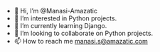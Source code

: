 - 👋 Hi, I’m @Manasi-Amazatic
- 👀 I’m interested in Python projects.
- 🌱 I’m currently learning Django.
- 💞️ I’m looking to collaborate on Python projects.
- 📫 How to reach me manasi.s@amazatic.com

<!---
Manasi-Amazatic/Manasi-Amazatic is a ✨ special ✨ repository because its `README.md` (this file) appears on your GitHub profile.
You can click the Preview link to take a look at your changes.
--->
